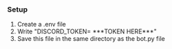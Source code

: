 <h3>Setup</h3>
<ol>
  <li>Create a .env file</li>
  <li>Write "DISCORD_TOKEN= ***TOKEN HERE***"</li>
  <li>Save this file in the same directory as the bot.py file</li>
</ol>
